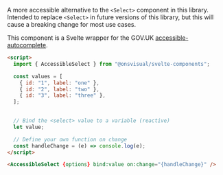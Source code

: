 A more accessible alternative to the `<Select>` component in this library. Intended to replace `<Select>` in future versions of this library, but this will cause a breaking change for most use cases.

This component is a Svelte wrapper for the GOV.UK [accessible-autocomplete](https://github.com/alphagov/accessible-autocomplete).

<!-- prettier-ignore -->
```html
<script>
  import { AccessibleSelect } from "@onsvisual/svelte-components";

  const values = [
    { id: "1", label: "one" },
    { id: "2", label: "two" },
    { id: "3", label: "three" },
  ];
  

  // Bind the <select> value to a variable (reactive)
  let value;

  // Define your own function on change
  const handleChange = (e) => console.log(e);
</script>

<AccessibleSelect {options} bind:value on:change="{handleChange}" />
```
